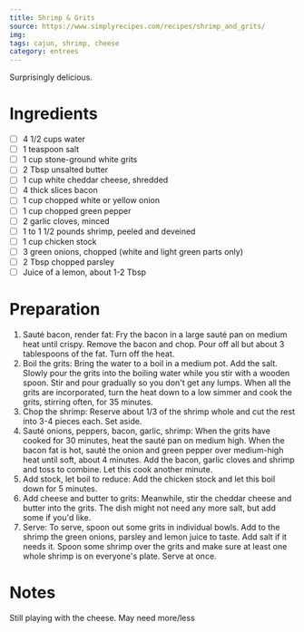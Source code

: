```yaml
---
title: Shrimp & Grits
source: https://www.simplyrecipes.com/recipes/shrimp_and_grits/
img:
tags: cajun, shrimp, cheese
category: entrees
---
```


Surprisingly delicious.

Ingredients
===========

* [ ] 4 1/2 cups water
* [ ] 1 teaspoon salt
* [ ] 1 cup stone-ground white grits
* [ ] 2 Tbsp unsalted butter
* [ ] 1 cup white cheddar cheese, shredded
* [ ] 4 thick slices bacon
* [ ] 1 cup chopped white or yellow onion
* [ ] 1 cup chopped green pepper
* [ ] 2 garlic cloves, minced
* [ ] 1 to 1 1/2 pounds shrimp, peeled and deveined
* [ ] 1 cup chicken stock
* [ ] 3 green onions, chopped (white and light green parts only)
* [ ] 2 Tbsp chopped parsley
* [ ] Juice of a lemon, about 1-2 Tbsp

Preparation
===========
1. Sauté bacon, render fat: Fry the bacon in a large sauté pan on medium heat until crispy. Remove the bacon and chop. Pour off all but about 3 tablespoons of the fat. Turn off the heat.
2. Boil the grits: Bring the water to a boil in a medium pot. Add the salt. Slowly pour the grits into the boiling water while you stir with a wooden spoon. Stir and pour gradually so you don't get any lumps. When all the grits are incorporated, turn the heat down to a low simmer and cook the grits, stirring often, for 35 minutes.
3. Chop the shrimp: Reserve about 1/3 of the shrimp whole and cut the rest into 3-4 pieces each. Set aside.
4. Sauté onions, peppers, bacon, garlic, shrimp: When the grits have cooked for 30 minutes, heat the sauté pan on medium high. When the bacon fat is hot, sauté the onion and green pepper over medium-high heat until soft, about 4 minutes. Add the bacon, garlic cloves and shrimp and toss to combine. Let this cook another minute.
5. Add stock, let boil to reduce: Add the chicken stock and let this boil down for 5 minutes.
6. Add cheese and butter to grits: Meanwhile, stir the cheddar cheese and butter into the grits. The dish might not need any more salt, but add some if you'd like.
7. Serve: To serve, spoon out some grits in individual bowls. Add to the shrimp the green onions, parsley and lemon juice to taste. Add salt if it needs it. Spoon some shrimp over the grits and make sure at least one whole shrimp is on everyone's plate. Serve at once.

Notes
=====

Still playing with the cheese. May need more/less
